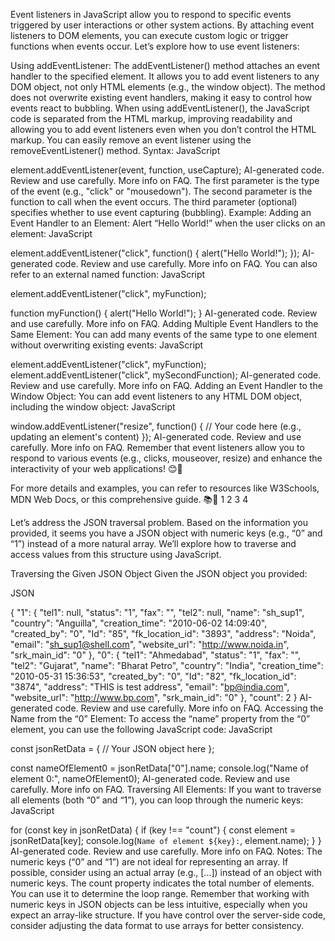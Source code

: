 Event listeners in JavaScript allow you to respond to specific events triggered by user interactions or other system actions. By attaching event listeners to DOM elements, you can execute custom logic or trigger functions when events occur. Let’s explore how to use event listeners:

Using addEventListener:
The addEventListener() method attaches an event handler to the specified element.
It allows you to add event listeners to any DOM object, not only HTML elements (e.g., the window object).
The method does not overwrite existing event handlers, making it easy to control how events react to bubbling.
When using addEventListener(), the JavaScript code is separated from the HTML markup, improving readability and allowing you to add event listeners even when you don’t control the HTML markup.
You can easily remove an event listener using the removeEventListener() method.
Syntax:
JavaScript

element.addEventListener(event, function, useCapture);
AI-generated code. Review and use carefully. More info on FAQ.
The first parameter is the type of the event (e.g., "click" or "mousedown").
The second parameter is the function to call when the event occurs.
The third parameter (optional) specifies whether to use event capturing (bubbling).
Example: Adding an Event Handler to an Element:
Alert “Hello World!” when the user clicks on an element:
JavaScript

element.addEventListener("click", function() {
    alert("Hello World!");
});
AI-generated code. Review and use carefully. More info on FAQ.
You can also refer to an external named function:
JavaScript

element.addEventListener("click", myFunction);

function myFunction() {
    alert("Hello World!");
}
AI-generated code. Review and use carefully. More info on FAQ.
Adding Multiple Event Handlers to the Same Element:
You can add many events of the same type to one element without overwriting existing events:
JavaScript

element.addEventListener("click", myFunction);
element.addEventListener("click", mySecondFunction);
AI-generated code. Review and use carefully. More info on FAQ.
Adding an Event Handler to the Window Object:
You can add event listeners to any HTML DOM object, including the window object:
JavaScript

window.addEventListener("resize", function() {
    // Your code here (e.g., updating an element's content)
});
AI-generated code. Review and use carefully. More info on FAQ.
Remember that event listeners allow you to respond to various events (e.g., clicks, mouseover, resize) and enhance the interactivity of your web applications! 😊🚀

For more details and examples, you can refer to resources like W3Schools, MDN Web Docs, or this comprehensive guide. 📚🌟 1 2 3 4

Let’s address the JSON traversal problem. Based on the information you provided, it seems you have a JSON object with numeric keys (e.g., “0” and “1”) instead of a more natural array. We’ll explore how to traverse and access values from this structure using JavaScript.

Traversing the Given JSON Object
Given the JSON object you provided:

JSON

{
  "1": {
    "tel1": null,
    "status": "1",
    "fax": "",
    "tel2": null,
    "name": "sh_sup1",
    "country": "Anguilla",
    "creation_time": "2010-06-02 14:09:40",
    "created_by": "0",
    "Id": "85",
    "fk_location_id": "3893",
    "address": "Noida",
    "email": "sh_sup1@shell.com",
    "website_url": "http://www.noida.in",
    "srk_main_id": "0"
  },
  "0": {
    "tel1": "Ahmedabad",
    "status": "1",
    "fax": "",
    "tel2": "Gujarat",
    "name": "Bharat Petro",
    "country": "India",
    "creation_time": "2010-05-31 15:36:53",
    "created_by": "0",
    "Id": "82",
    "fk_location_id": "3874",
    "address": "THIS is test address",
    "email": "bp@india.com",
    "website_url": "http://www.bp.com",
    "srk_main_id": "0"
  },
  "count": 2
}
AI-generated code. Review and use carefully. More info on FAQ.
Accessing the Name from the “0” Element:
To access the “name” property from the “0” element, you can use the following JavaScript code:
JavaScript

const jsonRetData = {
  // Your JSON object here
};

const nameOfElement0 = jsonRetData["0"].name;
console.log("Name of element 0:", nameOfElement0);
AI-generated code. Review and use carefully. More info on FAQ.
Traversing All Elements:
If you want to traverse all elements (both “0” and “1”), you can loop through the numeric keys:
JavaScript

for (const key in jsonRetData) {
  if (key !== "count") {
    const element = jsonRetData[key];
    console.log(`Name of element ${key}:`, element.name);
  }
}
AI-generated code. Review and use carefully. More info on FAQ.
Notes:
The numeric keys (“0” and “1”) are not ideal for representing an array. If possible, consider using an actual array (e.g., [...]) instead of an object with numeric keys.
The count property indicates the total number of elements. You can use it to determine the loop range.
Remember that working with numeric keys in JSON objects can be less intuitive, especially when you expect an array-like structure. If you have control over the server-side code, consider adjusting the data format to use arrays for better consistency.